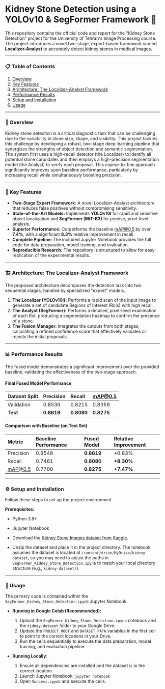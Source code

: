 #  Kidney Stone Detection using a YOLOv10 & SegFormer Framework 🔬


This repository contains the official code and report for the "Kidney Stone Detection" project for the University of Tehran's Image Processing course. The project introduces a novel two-stage, expert-based framework named **Localizer-Analyst** to accurately detect kidney stones in medical images.

---

### 📋 Table of Contents
1. [Overview](#-overview)
2. [Key Features](#-key-features)
3. [Architecture: The Localizer-Analyst Framework](#-architecture-the-localizer-analyst-framework)
4. [Performance Results](#-performance-results)
5. [Setup and Installation](#-setup-and-installation)
6. [Usage](#-usage)


---

### 📖 Overview

Kidney stone detection is a critical diagnostic task that can be challenging due to the variability in stone size, shape, and visibility. This project tackles this challenge by developing a robust, two-stage deep learning pipeline that synergizes the strengths of object detection and semantic segmentation. The system first uses a high-recall detector (the Localizer) to identify all potential stone candidates and then employs a high-precision segmentation model (the Analyst) to verify each proposal. This coarse-to-fine approach significantly improves upon baseline performance, particularly by increasing recall while simultaneously boosting precision.

---

### 🌟 Key Features

- **Two-Stage Expert Framework:** A novel Localizer-Analyst architecture that reduces false positives without compromising sensitivity.
- **State-of-the-Art Models:** Implements **YOLOv10l** for rapid and sensitive object localization and **SegFormer (MiT-B3)** for precise, pixel-level analysis.
- **Superior Performance:** Outperforms the baseline mAP@0.5 by over **7.4%**, with a significant **8.3%** relative improvement in recall.
- **Complete Pipeline:** The included Jupyter Notebook provides the full code for data preparation, model training, and evaluation.
- **Reproducible Research:** The repository is structured to allow for easy replication of the experimental results.

---

### 🏗️ Architecture: The Localizer-Analyst Framework

The proposed architecture decomposes the detection task into two sequential stages, handled by specialized "expert" models.

1.  **The Localizer (YOLOv10l):** Performs a rapid scan of the input image to generate a set of candidate Regions of Interest (RoIs) with high recall.
2.  **The Analyst (SegFormer):** Performs a detailed, pixel-level examination of each RoI, producing a segmentation heatmap to confirm the presence of a stone.
3.  **The Fusion Manager:** Integrates the outputs from both stages, calculating a refined confidence score that effectively validates or rejects the initial proposals.

---

### 📊 Performance Results

The fused model demonstrates a significant improvement over the provided baseline, validating the effectiveness of the two-stage approach.

#### Final Fused Model Performance
| Dataset Split | Precision | Recall | mAP@0.5 |
| :------------ | :-------- | :----- | :------ |
| Validation    | 0.8530    | 0.8215 | 0.8359  |
| **Test**      | **0.8619**| **0.8080** | **0.8275** |

#### Comparison with Baseline (on Test Set)
| Metric    | Baseline Performance | Fused Model | Relative Improvement |
| :-------- | :------------------- | :---------- | :------------------- |
| Precision | 0.8548               | **0.8619**  | +0.83%               |
| Recall    | 0.7461               | **0.8080**  | **+8.30%**           |
| mAP@0.5   | 0.7700               | **0.8275**  | **+7.47%**           |

---

### ⚙️ Setup and Installation

Follow these steps to set up the project environment.

**Prerequisites:**
- Python 3.8+
- Jupyter Notebook

- Download the [Kidney Stone Images dataset from Kaggle](https://www.kaggle.com/datasets/safurahajiheidari/kidney-stone-images).
- Unzip the dataset and place it in the project directory. The notebook assumes the dataset is located at `/content/drive/MyDrive/kidney-dataset`, so you may need to adjust the paths in `SegFormer_Kidney_Stone_Detection.ipynb` to match your local directory structure (e.g., `kidney-dataset/`).

---

### 🚀 Usage

The primary code is contained within the `SegFormer_Kidney_Stone_Detection.ipynb` Jupyter Notebook.

- **Running in Google Colab (Recommended):**
  1. Upload the `SegFormer_Kidney_Stone_Detection.ipynb` notebook and the `kidney-dataset` folder to your Google Drive.
  2. Update the `PROJECT_ROOT` and `DATASET_PATH` variables in the first cell to point to the correct locations in your Drive.
  3. Run the cells sequentially to execute the data preparation, model training, and evaluation pipeline.

- **Running Locally:**
  1. Ensure all dependencies are installed and the dataset is in the correct location.
  2. Launch Jupyter Notebook: `jupyter notebook`
  3. Open `Success.ipynb` and execute the cells.
